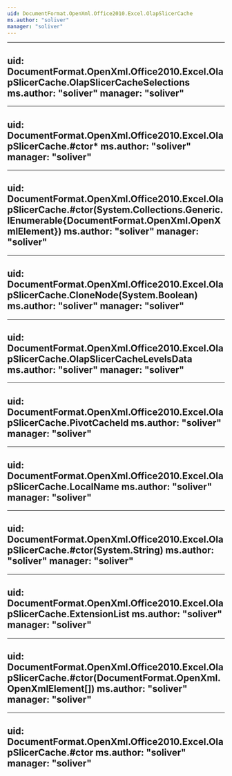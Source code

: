 ```yaml
---
uid: DocumentFormat.OpenXml.Office2010.Excel.OlapSlicerCache
ms.author: "soliver"
manager: "soliver"
---
```


---
uid: DocumentFormat.OpenXml.Office2010.Excel.OlapSlicerCache.OlapSlicerCacheSelections
ms.author: "soliver"
manager: "soliver"
---

---
uid: DocumentFormat.OpenXml.Office2010.Excel.OlapSlicerCache.#ctor*
ms.author: "soliver"
manager: "soliver"
---

---
uid: DocumentFormat.OpenXml.Office2010.Excel.OlapSlicerCache.#ctor(System.Collections.Generic.IEnumerable{DocumentFormat.OpenXml.OpenXmlElement})
ms.author: "soliver"
manager: "soliver"
---

---
uid: DocumentFormat.OpenXml.Office2010.Excel.OlapSlicerCache.CloneNode(System.Boolean)
ms.author: "soliver"
manager: "soliver"
---

---
uid: DocumentFormat.OpenXml.Office2010.Excel.OlapSlicerCache.OlapSlicerCacheLevelsData
ms.author: "soliver"
manager: "soliver"
---

---
uid: DocumentFormat.OpenXml.Office2010.Excel.OlapSlicerCache.PivotCacheId
ms.author: "soliver"
manager: "soliver"
---

---
uid: DocumentFormat.OpenXml.Office2010.Excel.OlapSlicerCache.LocalName
ms.author: "soliver"
manager: "soliver"
---

---
uid: DocumentFormat.OpenXml.Office2010.Excel.OlapSlicerCache.#ctor(System.String)
ms.author: "soliver"
manager: "soliver"
---

---
uid: DocumentFormat.OpenXml.Office2010.Excel.OlapSlicerCache.ExtensionList
ms.author: "soliver"
manager: "soliver"
---

---
uid: DocumentFormat.OpenXml.Office2010.Excel.OlapSlicerCache.#ctor(DocumentFormat.OpenXml.OpenXmlElement[])
ms.author: "soliver"
manager: "soliver"
---

---
uid: DocumentFormat.OpenXml.Office2010.Excel.OlapSlicerCache.#ctor
ms.author: "soliver"
manager: "soliver"
---
